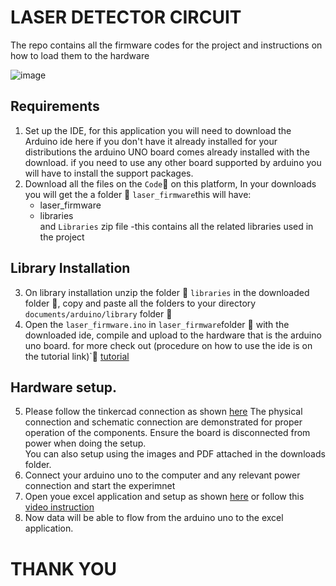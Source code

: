 # LASER DETECTOR CIRCUIT

The repo contains all the firmware codes for the project and instructions on how to load them to the hardware

![image](https://user-images.githubusercontent.com/85989401/215305267-d380d16b-ee42-4c24-9bcb-9868d8e85608.png)

## Requirements
1. Set up the IDE, for this application you will need to download the Arduino ide here if you don't have it already installed for your distributions
the arduino UNO board comes already installed with the download. if you need to use any other board supported by arduino you will have to install the support packages.
2. Download all the files on the `Code`:arrow_down_small: on this platform, In your downloads you will get the a folder :file_folder:  `laser_firmware`this will have:
     - laser_firmware
     - libraries
</br> and `Libraries` zip file -this contains all the related libraries used in the project

 ## Library Installation
 3. On library installation unzip the folder :file_folder: `libraries` in the downloaded folder :file_folder:, copy and paste all the folders to your directory `documents/arduino/library` folder :file_folder:
 4.  Open the `laser_firmware.ino`  in `laser_firmware`folder :file_folder: with the downloaded ide, compile and upload to the hardware that is the arduino uno board.
 for more check out (procedure on how to use the ide is on the tutorial link)`:link:    [tutorial](https://www.youtube.com/watch?v=nL34zDTPkcs&t=3s)
 
 ## Hardware setup.
 5. Please follow the tinkercad connection as shown [here](https://www.tinkercad.com/things/2OciVETjter-swanky-migelo-waasa/editel?sharecode=ocmaccWZEWy_IN_P-XafW2ktRlYtjJbh5HJXGEcmvNo)
 The physical connection and schematic connection are demonstrated for proper operation of the components. 
 Ensure the board is disconnected from power when doing the setup.
 <br>You can also setup using the images and PDF attached in the downloads folder.<br>
 6. Connect your arduino uno to the computer and any relevant power connection and start the experimnet
 7. Open youe excel application and setup as shown [here](https://learn.microsoft.com/en-us/microsoft-365/education/data-streamer/connecting-serial-devices#data-format) or follow this [video instruction](https://www.youtube.com/watch?v=rvL0ut5phmM)
 8. Now data will be able to flow from the arduino uno to the excel application.
 
 # THANK YOU
